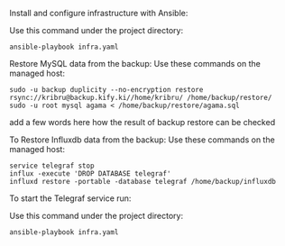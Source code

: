 Install and configure infrastructure with Ansible:

Use this command under the project directory:

    ansible-playbook infra.yaml

Restore MySQL data from the backup:
Use these commands on the managed host:

    sudo -u backup duplicity --no-encryption restore rsync://kribru@backup.kify.ki//home/kribru/ /home/backup/restore/
    sudo -u root mysql agama < /home/backup/restore/agama.sql

add a few words here how the result of backup restore can be checked

To Restore Influxdb data from the backup:
Use these commands on the managed host:

    service telegraf stop
    influx -execute 'DROP DATABASE telegraf'
    influxd restore -portable -database telegraf /home/backup/influxdb

To start the Telegraf service run: 

Use this command under the project directory:

    ansible-playbook infra.yaml
